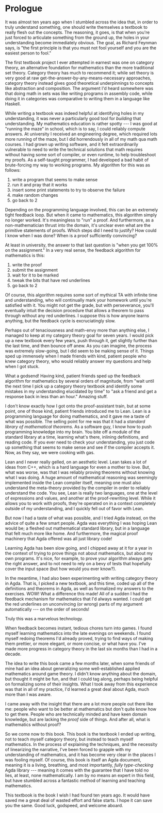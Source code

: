 # Prologue

It was almost ten years ago when I stumbled across the idea that, in order to
truly understand something, one should write themselves a textbook to really
flesh out the concepts. The reasoning, it goes, is that when you're just forced
to articulate something from the ground up, the holes in your understanding
become immediately obvious. The goal, as Richard Feynman says, is "the first
principle is that you must not fool yourself and you are the easiest person to
fool."

The first textbook project I ever attempted in earnest was one on category
theory, an alternative foundation for mathematics than the more traditional set
theory. Category theory has much to recommend it; while set theory is very good
at raw get-the-answer-by-any-means-necessary approaches, category theory instead
gives good theoretical underpinnings to concepts like abstraction and
composition. The argument I'd heard somewhere was that doing math in sets was
like writing programs in assembly code, while doing it in categories was
comparative to writing them in a language like Haskell.

While writing a textbook was indeed helpful at identifying holes in my
understanding, it was never a particularly good tool for *building* that
understanding. My mathematics education is rather spotty --- I was good at
"running the maze" in school, which is to say, I could reliably compute answers.
At university I received an engineering degree, which required lots more running
of the maze, but I did horrendously in all of my math qua math courses. I had
grown up writing software, and it felt extraordinarily vulnerable to need to
write the technical solutions that math requires without having some sort of
compiler, or even runtime, to help troubleshoot my proofs. As a self-taught
programmer, I had developed a bad habit of brute-forcing my way to working
programs. My algorithm for this was as follows:

1. write a program that seems to make sense
2. run it and pray that it works
3. insert some print statements to try to observe the failure
4. make random changes
5. go back to 2

Depending on the programming language involved, this can be an extremely tight
feedback loop. But when it came to mathematics, this algorithm simply no longer
worked. It's meaningless to "run" a proof. And furthermore, as a
non-mathematician thrust into the domain, it's unclear even what are the
primitive statements of proofs. Which steps did I need to justify? How could I
know when I was done? When is a proof sufficiently convincing?

At least in university, the answer to that last question is "when you get 100%
on the assignment." In a very real sense, the feedback algorithm for mathematics
is this:

1. write the proof
2. submit the assignment
3. wait for it to be marked
4. tweak the bits that have red underlines
5. go back to 2

Of course, this algorithm requires some sort of mythical TA with infinite time
and understanding, who will continually mark your homework until you're
satisfied with it. You might not get the grade, but with perseverance, you'll
eventually intuit the decision procedure that allows a theorem to pass through
without any red underlines. I suppose this is how anyone learns anything, but
the feedback cycle is excruciatingly slow.

Perhaps out of tenaciousness and math-envy more than anything else, I managed to
keep at my category theory goal for seven years. I would pick up a new textbook
every few years, push through it, get slightly further than the last time, and
then bounce off anew. As you can imagine, the process was extremely slow-going,
but I did seem to be making sense of it. Things sped up immensely when I made
friends with kind, patient people who knew category theory, who would reliably
answer my questions and help when I got stuck.

What a godsend! Having kind, patient friends sped up the feedback algorithm for
mathematics by several orders of magnitude, from "wait until the next time I
pick up a category theory textbook and identify some mistakes in my
understanding elucidated by time" to "ask a friend and get a response back in
less than an hour." Amazing stuff.

I don't know exactly how I got onto the proof-assistant train, but at some
point, one of those kind, patient friends introduced me to Lean. Lean is a
programming language for doing mathematics, and it gave me a taste of what was
possible. The selling point for me was that it had a *standard library of
mathematical theorems.* As a software guy, I know how to push programming
knowledge into my brain. You bite off a module of the standard library at a
time, learning what's there, inlining definitions, and reading code. If you ever
need to check your understanding, you just code up something that seems to make
sense and see if the compiler accepts it. Now, as they say, we were cooking with
gas.

Lean and I never really gelled, on an aesthetic level. Lean takes a lot of ideas
from C++, which is a hard language for even a mother to love. But, what was
worse, was that I was reliably proving theorems without knowing what I was
doing. A huge amount of mathematical reasoning was seemingly implemented inside
the Lean compiler itself, meaning one must also understand the meta-theory
provided by the compiler in order to reliably understand the code. You see, Lean
is really two languages, one at the level of expressions and values, and another
at the proof-rewriting level. While it allows you to work with proofs, they're
operated on in a context completely outside of my understanding, and I quickly
fell out of favor with Lean.

But now I had a taste of what was possible, and I tried Agda instead, on the
advice of quite a few smart people. Agda was everything I was hoping Lean would
be; a fleshed out mathematical standard library, but in a language that felt
much more like home. And furthermore, the magical proof machinery that Agda
offered was all just library code!

Learning Agda has been slow going, and I chipped away at it for a year in the
context of trying to prove things not about mathematics, but about my own
programs. It's nice, for example, to prove your algorithm always gets the right
answer, and to not need to rely on a bevy of tests that hopefully cover the
input space (but how would you ever know?).

In the meantime, I had also been experimenting with writing category theory in
Agda. That is, I picked a new textbook, and this time, coded up all of the
definitions and theorems in Agda, as well as formalized my answers to the
exercises. WOW! What a difference this made! All of a sudden I had the feedback
mechanism for mathematics that I'd always wanted. I could get the red underlines
on unconvincing (or wrong) parts of my argument automatically --- on the order
of seconds!

Truly this was a marvelous technology.

When feedback becomes instant, tedious chores turn into games. I found myself
learning mathematics into the late evenings on weekends. I found myself redoing
theorems I'd already proved, trying to find ways of making them prettier, or
more elegant, or more concise, or what have you. I've made more progress in
category theory in the last six months than I had in a decade.

The idea to write this book came a few months later, when some friends of mine
had an idea about generalizing some well-established applied mathematics around
game theory. I didn't know anything about the domain, but thought it might be
fun, and that I could tag along, perhaps being helpful on formalizing some of
their insights. What I took away from this experience was that in all of my
practice, I'd learned a great deal about Agda, much more than I was aware.

I came away with the insight that there are a lot more people out there like me:
people who want to be better at mathematics but don't quite know how to get
there. People who are technically minded and have keen domain knowledge, but are
lacking the *proof* side of things. And after all, what is mathematics without
proof?

So we come now to this book. This book is the textbook I ended up writing, not
to teach myself category theory, but instead to teach myself mathematics. In the
process of explaining the techniques, and the necessity of linearizing the
narrative, I've been forced to grapple with my understanding of mathematics, and
it has become very clear in the places I was fooling myself. Of course, this
book is itself an Agda document, meaning it is a living, breathing, and most
importantly, *fully type-checking* Agda library --- meaning it comes with the
guarantee that I have told no lies, at least, none mathematically. I am by no
means an expert in this field, but have stumbled across a fantastic method of
learning and teaching mathematics.

This textbook is the book I wish I had found ten years ago. It would have saved
me a great deal of wasted effort and false starts. I hope it can save you the
same. Good luck, godspeed, and welcome aboard.

